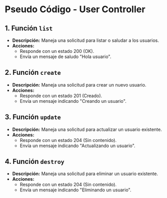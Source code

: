 # Pseudo Código - User Controller

## 1. Función `list`

- **Descripción:** Maneja una solicitud para listar o saludar a los usuarios.
- **Acciones:**
  - Responde con un estado 200 (OK).
  - Envía un mensaje de saludo "Hola usuario".

## 2. Función `create`

- **Descripción:** Maneja una solicitud para crear un nuevo usuario.
- **Acciones:**
  - Responde con un estado 201 (Creado).
  - Envía un mensaje indicando "Creando un usuario".

## 3. Función `update`

- **Descripción:** Maneja una solicitud para actualizar un usuario existente.
- **Acciones:**
  - Responde con un estado 204 (Sin contenido).
  - Envía un mensaje indicando "Actualizando un usuario".

## 4. Función `destroy`

- **Descripción:** Maneja una solicitud para eliminar un usuario existente.
- **Acciones:**
  - Responde con un estado 204 (Sin contenido).
  - Envía un mensaje indicando "Eliminando un usuario".
